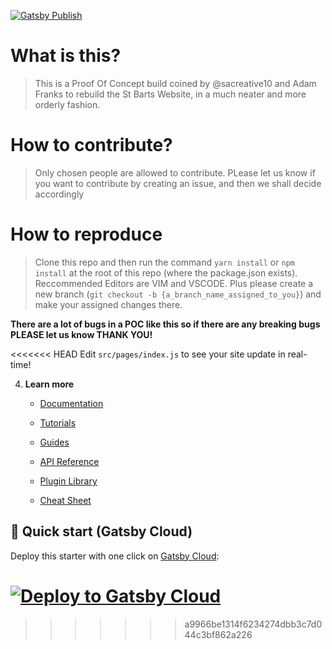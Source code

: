 [![Gatsby Publish](https://github.com/sacreative10/bstb/actions/workflows/Gastby_Publish.yml/badge.svg)](https://github.com/sacreative10/bstb/actions/workflows/Gastby_Publish.yml)


# What is this?
> This is a Proof Of Concept build coined by @sacreative10 and Adam Franks to rebuild the St Barts Website, in a much neater and more orderly fashion.

# How to contribute?
> Only chosen people are allowed to contribute. PLease let us know if you want to contribute by creating an issue, and then we shall decide accordingly

# How to reproduce
> Clone this repo and then run the command ```yarn install``` or ```npm install``` at the root of this repo (where the package.json exists). Reccommended Editors are VIM and VSCODE. 
> Plus please create a new branch (```git checkout -b {a_branch_name_assigned_to_you}```) and make your assigned changes there.

**There are a lot of bugs in a POC like this so if there are any breaking bugs PLEASE let us know THANK YOU!** 





<<<<<<< HEAD
    Edit `src/pages/index.js` to see your site update in real-time!

4.  **Learn more**

    -   [Documentation](https://www.gatsbyjs.com/docs/?utm_source=starter&utm_medium=readme&utm_campaign=minimal-starter)

    -   [Tutorials](https://www.gatsbyjs.com/tutorial/?utm_source=starter&utm_medium=readme&utm_campaign=minimal-starter)

    -   [Guides](https://www.gatsbyjs.com/tutorial/?utm_source=starter&utm_medium=readme&utm_campaign=minimal-starter)

    -   [API Reference](https://www.gatsbyjs.com/docs/api-reference/?utm_source=starter&utm_medium=readme&utm_campaign=minimal-starter)

    -   [Plugin Library](https://www.gatsbyjs.com/plugins?utm_source=starter&utm_medium=readme&utm_campaign=minimal-starter)

    -   [Cheat Sheet](https://www.gatsbyjs.com/docs/cheat-sheet/?utm_source=starter&utm_medium=readme&utm_campaign=minimal-starter)

## 🚀 Quick start (Gatsby Cloud)

Deploy this starter with one click on [Gatsby Cloud](https://www.gatsbyjs.com/cloud/):

[<img src="https://www.gatsbyjs.com/deploynow.svg" alt="Deploy to Gatsby Cloud">](https://www.gatsbyjs.com/dashboard/deploynow?url=https://github.com/gatsbyjs/gatsby-starter-minimal)
=======
>>>>>>> a9966be1314f6234274dbb3c7d044c3bf862a226
